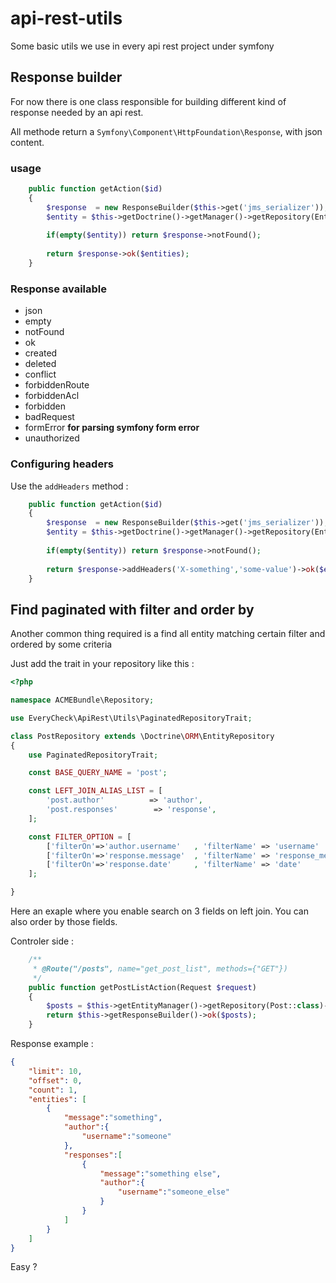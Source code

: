 # api-rest-utils

Some basic utils we use in every api rest project under symfony

## Response builder

For now there is one class responsible for building different kind of response needed by an api rest. 

All methode return a `Symfony\Component\HttpFoundation\Response`, with json content. 

### usage 

```php 
    public function getAction($id)
    {
        $response  = new ResponseBuilder($this->get('jms_serializer'));
        $entity = $this->getDoctrine()->getManager()->getRepository(Entity::class)->find($id);
        
        if(empty($entity)) return $response->notFound();
        
        return $response->ok($entities);
    }
```    

### Response available 

- json
- empty 
- notFound
- ok
- created
- deleted
- conflict
- forbiddenRoute
- forbiddenAcl
- forbidden
- badRequest
- formError __for parsing symfony form error__
- unauthorized

### Configuring headers

Use the `addHeaders` method : 


```php 
    public function getAction($id)
    {
        $response  = new ResponseBuilder($this->get('jms_serializer'));
        $entity = $this->getDoctrine()->getManager()->getRepository(Entity::class)->find($id);
        
        if(empty($entity)) return $response->notFound();
        
        return $response->addHeaders('X-something','some-value')->ok($entities);
    }
```    

## Find paginated with filter and order by

Another common thing required is a find all entity matching certain filter and ordered by some criteria

Just add the trait in your repository like this : 

```php
<?php

namespace ACMEBundle\Repository;

use EveryCheck\ApiRest\Utils\PaginatedRepositoryTrait;

class PostRepository extends \Doctrine\ORM\EntityRepository
{
    use PaginatedRepositoryTrait;

    const BASE_QUERY_NAME = 'post';

    const LEFT_JOIN_ALIAS_LIST = [
        'post.author'          => 'author',
        'post.responses'        => 'response',
    ];

    const FILTER_OPTION = [
        ['filterOn'=>'author.username'   , 'filterName' => 'username'         , 'filterKind'=>'like'         ],
        ['filterOn'=>'response.message'  , 'filterName' => 'response_message' , 'filterKind'=>'like'         ],
        ['filterOn'=>'response.date'     , 'filterName' => 'date'             , 'filterKind'=>'greaterThan'  ],
    ];

}
```

Here an exaple where you enable search on 3 fields on left join. You can also order by those fields.

Controler side :

```php
    /**
     * @Route("/posts", name="get_post_list", methods={"GET"})
     */
    public function getPostListAction(Request $request)
    {       
        $posts = $this->getEntityManager()->getRepository(Post::class)->findPaginatedFromRequest($request);
        return $this->getResponseBuilder()->ok($posts);
    }
```

Response example :

```json
{
    "limit": 10,
    "offset": 0,
    "count": 1,
    "entities": [
        {
            "message":"something",
            "author":{
                "username":"someone"
            },
            "responses":[
                {
                    "message":"something else",
                    "author":{
                        "username":"someone_else"
                    }
                }
            ]
        }
    ]
}
```

Easy ? 

